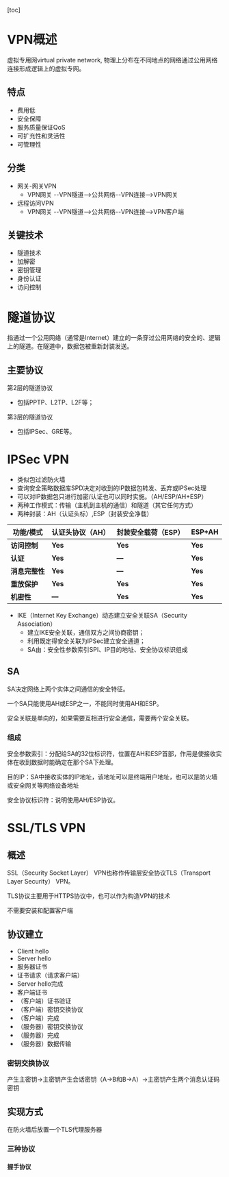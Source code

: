 [toc]

# VPN概述

虚拟专用网virtual private network, 物理上分布在不同地点的网络通过公用网络连接形成逻辑上的虚拟专网。

## 特点

- 费用低
- 安全保障
- 服务质量保证QoS
- 可扩充性和灵活性
- 可管理性

## 分类

- 网关-网关VPN
  - VPN网关 --VPN隧道-->公共网络--VPN连接-->VPN网关 
- 远程访问VPN
  - VPN网关 --VPN隧道-->公共网络--VPN连接-->VPN客户端

## 关键技术

- 隧道技术
- 加解密
- 密钥管理
- 身份认证
- 访问控制

# 隧道协议

指通过一个公用网络（通常是Internet）建立的一条穿过公用网络的安全的、逻辑上的隧道。在隧道中，数据包被重新封装发送。

## 主要协议

第2层的隧道协议

- 包括PPTP、L2TP、L2F等；

第3层的隧道协议

- 包括IPSec、GRE等。

# IPSec VPN

- 类似包过滤防火墙
- 查询安全策略数据库SPD决定对收到的IP数据包转发、丢弃或IPSec处理
- 可以对IP数据包只进行加密/认证也可以同时实施。（AH/ESP/AH+ESP）
- 两种工作模式：传输（主机到主机的通信）和隧道（其它任何方式）
- 两种封装：AH（认证头标）,ESP（封装安全净载）

| **功能**/**模式** | **认证头协议**（**AH**） | **封装安全载荷（**ESP**）** | **ESP+AH** |
| ----------------- | ------------------------ | --------------------------- | ---------- |
| **访问控制**      | **Yes**                  | **Yes**                     | **Yes**    |
| **认证**          | **Yes**                  | **—**                       | **Yes**    |
| **消息完整性**    | **Yes**                  | **—**                       | **Yes**    |
| **重放保护**      | **Yes**                  | **Yes**                     | **Yes**    |
| **机密性**        | **—**                    | **Yes**                     | **Yes**    |

- IKE（Internet Key Exchange）动态建立安全关联SA（Security Association）
  - 建立IKE安全关联，通信双方之间协商密钥；
  - 利用既定得安全关联为IPSec建立安全通道；
  - SA由：安全性参数索引SPI、IP目的地址、安全协议标识组成

## SA

SA决定网络上两个实体之间通信的安全特征。

一个SA只能使用AH或ESP之一，不能同时使用AH和ESP。

安全关联是单向的，如果需要互相进行安全通信，需要两个安全关联。

### 组成

安全参数索引：分配给SA的32位标识符，位置在AH和ESP首部，作用是使接收实体在收到数据时能确定在那个SA下处理。

目的IP：SA中接收实体的IP地址，该地址可以是终端用户地址，也可以是防火墙或安全网关等网络设备地址

安全协议标识符：说明使用AH/ESP协议。

# SSL/TLS VPN

## 概述

SSL（Security Socket Layer） VPN也称作传输层安全协议TLS（Transport Layer Security） VPN。

TLS协议主要用于HTTPS协议中，也可以作为构造VPN的技术

不需要安装和配置客户端

## 协议建立

- Client hello
- Server hello
- 服务器证书
- 证书请求（请求客户端）
- Server hello完成
- 客户端证书
- （客户端）证书验证
- （客户端）密钥交换协议
- （客户端）完成
- （服务器）密钥交换协议
- （服务器）完成
- （服务器）数据传输

### 密钥交换协议

产生主密钥->主密钥产生会话密钥（A->B和B->A）->主密钥产生两个消息认证码密钥

## 实现方式

在防火墙后放置一个TLS代理服务器

### 三种协议

#### 握手协议